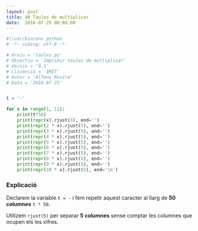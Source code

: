 ```yaml
---
layout: post
title: 40 Taules de multiplicar
date:  2016-07-25 00:00:00
---
```


```python
#!/usr/bin/env python
# -*- coding: utf-8 -*-

# Arxiu = 'taules.py'
# Objectiu = 'Imprimir taules de multiplicar'
# Versio = '0.1'
# Llicencia = '$MIT'
# Autor = 'Alfons Rovira'
# Data = '2016-07-25'


t = '-'

for x in range(1, 11):
    print(t*50)
    print(repr(x).rjust(3), end='')
    print(repr(2 * x).rjust(5), end='')
    print(repr(3 * x).rjust(5), end='')
    print(repr(4 * x).rjust(5), end='')
    print(repr(5 * x).rjust(5), end='')
    print(repr(6 * x).rjust(5), end='')
    print(repr(7 * x).rjust(5), end='')
    print(repr(8 * x).rjust(5), end='')
    print(repr(9 * x).rjust(5), end='')
    print(repr(10 * x).rjust(5), end='\n')
```

### Explicació

Declarem la variable `t = -` i fem repetir aquest caracter al llarg de **50 columnes** `t * 50`.

Utilizem `rjust(5)` per separar **5 columnes** sense comptar les columnes que ocupen els les xifres.
